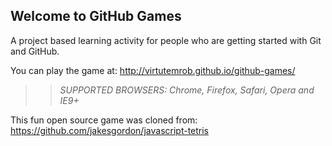 ## Welcome to GitHub Games

A project based learning activity for people who are getting started with Git and GitHub.

You can play the game at: http://virtutemrob.github.io/github-games/

>> _*SUPPORTED BROWSERS*: Chrome, Firefox, Safari, Opera and IE9+_

This fun open source game was cloned from: https://github.com/jakesgordon/javascript-tetris

